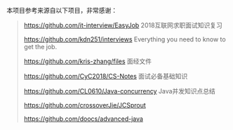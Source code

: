 本项目参考来源自以下项目，非常感谢：

> https://github.com/it-interview/EasyJob 2018互联网求职面试知识复习
>
> https://github.com/kdn251/interviews  Everything you need to know to get the job.
>
> https://github.com/kris-zhang/files 面经文件
>
> https://github.com/CyC2018/CS-Notes  面试必备基础知识
>
> https://github.com/CL0610/Java-concurrency Java并发知识点总结
>
> https://github.com/crossoverJie/JCSprout 
>
> https://github.com/doocs/advanced-java 

